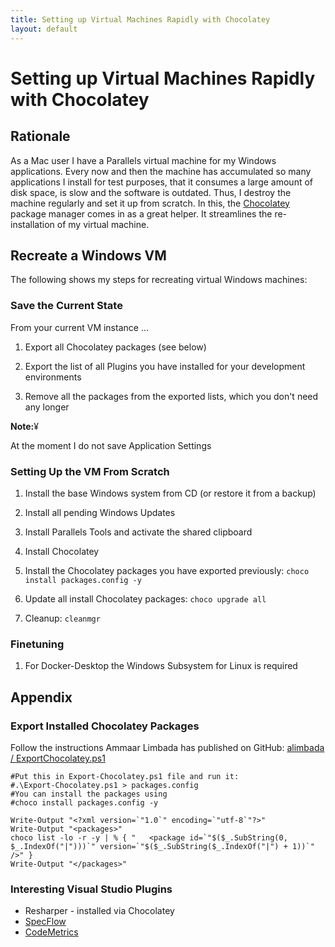 ```yaml
---
title: Setting up Virtual Machines Rapidly with Chocolatey
layout: default
---
```


# Setting up Virtual Machines Rapidly with Chocolatey

## Rationale

As a Mac user I have a Parallels virtual machine for my Windows applications. Every now and then the machine has accumulated so many applications I install for test purposes, that it consumes a large amount of disk space, is slow and the software is outdated. Thus, I destroy the machine regularly and set it up from scratch. In this, the [Chocolatey](https://www.chocolatey.org) package manager comes in as a great helper. It streamlines the re-installation of my virtual machine.

## Recreate a Windows VM

The following shows my steps for recreating virtual Windows machines:

### Save the Current State

From your current VM instance ...

1. Export all Chocolatey packages (see below)

1. Export the list of all Plugins you have installed for your development environments

1. Remove all the packages from the exported lists, which you don't need any longer

**Note:**¥

At the moment I do not save Application Settings

### Setting Up the VM From Scratch

1. Install the base Windows system from CD (or restore it from a backup)

1. Install all pending Windows Updates

1. Install Parallels Tools and activate the shared clipboard

1. Install Chocolatey

1. Install the Chocolatey packages you have exported previously: `choco install packages.config -y`

1. Update all install Chocolatey packages: `choco upgrade all`

1. Cleanup: `cleanmgr`

### Finetuning

1. For Docker-Desktop the Windows Subsystem for Linux is required

## Appendix

### Export Installed Chocolatey Packages

Follow the instructions Ammaar Limbada has published on GitHub: [alimbada / ExportChocolatey.ps1](https://gist.github.com/alimbada/449ddf65b4ef9752eff3)

```
#Put this in Export-Chocolatey.ps1 file and run it:
#.\Export-Chocolatey.ps1 > packages.config
#You can install the packages using
#choco install packages.config -y

Write-Output "<?xml version=`"1.0`" encoding=`"utf-8`"?>"
Write-Output "<packages>"
choco list -lo -r -y | % { "   <package id=`"$($_.SubString(0, $_.IndexOf("|")))`" version=`"$($_.SubString($_.IndexOf("|") + 1))`" />" }
Write-Output "</packages>"
```

### Interesting Visual Studio Plugins

* Resharper - installed via Chocolatey
* [SpecFlow](https://specflow.org/)
* [CodeMetrics](https://marketplace.visualstudio.com/items?itemName=Elisha.CodeMetrices)
